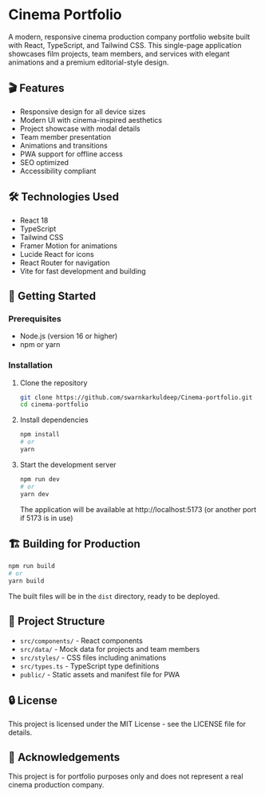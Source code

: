 # Cinema Portfolio

A modern, responsive cinema production company portfolio website built with React, TypeScript, and Tailwind CSS. This single-page application showcases film projects, team members, and services with elegant animations and a premium editorial-style design.

## 🎬 Features

- Responsive design for all device sizes
- Modern UI with cinema-inspired aesthetics
- Project showcase with modal details
- Team member presentation
- Animations and transitions
- PWA support for offline access
- SEO optimized
- Accessibility compliant

## 🛠️ Technologies Used

- React 18
- TypeScript
- Tailwind CSS
- Framer Motion for animations
- Lucide React for icons
- React Router for navigation
- Vite for fast development and building

## 🚀 Getting Started

### Prerequisites

- Node.js (version 16 or higher)
- npm or yarn

### Installation

1. Clone the repository
   ```bash
   git clone https://github.com/swarnkarkuldeep/Cinema-portfolio.git
   cd cinema-portfolio
   ```

2. Install dependencies
   ```bash
   npm install
   # or
   yarn
   ```

3. Start the development server
   ```bash
   npm run dev
   # or
   yarn dev
   ```
   The application will be available at http://localhost:5173 (or another port if 5173 is in use)

## 🏗️ Building for Production

```bash
npm run build
# or
yarn build
```

The built files will be in the `dist` directory, ready to be deployed.

## 📝 Project Structure

- `src/components/` - React components
- `src/data/` - Mock data for projects and team members
- `src/styles/` - CSS files including animations
- `src/types.ts` - TypeScript type definitions
- `public/` - Static assets and manifest file for PWA

## 🔒 License

This project is licensed under the MIT License - see the LICENSE file for details.

## 🙏 Acknowledgements

This project is for portfolio purposes only and does not represent a real cinema production company.
